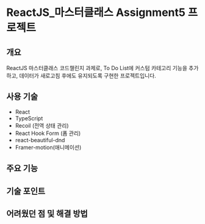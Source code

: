 # ReactJS_마스터클래스 Assignment5 프로젝트

## 개요
ReactJS 마스터클래스 코드챌린지 과제로, To Do List에 커스텀 카테고리 기능을 추가하고, 데이터가 새로고침 후에도 유지되도록 구현한 프로젝트입니다.

## 사용 기술
- React
- TypeScript
- Recoil (전역 상태 관리)
- React Hook Form (폼 관리)
- react-beautiful-dnd
- Framer-motion(애니메이션)

## 주요 기능

## 기술 포인트

## 어려웠던 점 및 해결 방법
